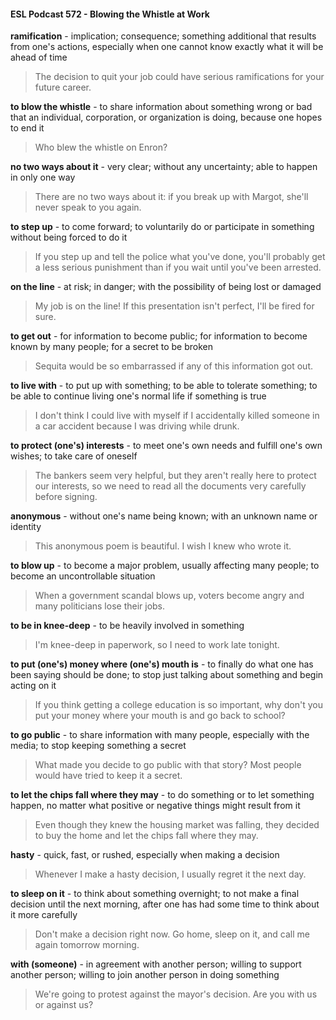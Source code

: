 #### ESL Podcast 572 - Blowing the Whistle at Work

**ramification** - implication; consequence; something additional that results from
one's actions, especially when one cannot know exactly what it will be ahead of
time

> The decision to quit your job could have serious ramifications for your future
career.

**to blow the whistle** - to share information about something wrong or bad that
an individual, corporation, or organization is doing, because one hopes to end it

> Who blew the whistle on Enron?

**no two ways about it** - very clear; without any uncertainty; able to happen in
only one way

> There are no two ways about it: if you break up with Margot, she'll never speak
to you again.

**to step up** - to come forward; to voluntarily do or participate in something
without being forced to do it

> If you step up and tell the police what you've done, you'll probably get a less
serious punishment than if you wait until you've been arrested.

**on the line** - at risk; in danger; with the possibility of being lost or damaged

> My job is on the line! If this presentation isn't perfect, I'll be fired for sure.

**to get out** - for information to become public; for information to become known
by many people; for a secret to be broken

> Sequita would be so embarrassed if any of this information got out.

**to live with** - to put up with something; to be able to tolerate something; to be
able to continue living one's normal life if something is true

> I don't think I could live with myself if I accidentally killed someone in a car
accident because I was driving while drunk.

**to protect (one's) interests** - to meet one's own needs and fulfill one's own
wishes; to take care of oneself

> The bankers seem very helpful, but they aren't really here to protect our
interests, so we need to read all the documents very carefully before signing.

**anonymous** - without one's name being known; with an unknown name or
identity

> This anonymous poem is beautiful. I wish I knew who wrote it.

**to blow up** - to become a major problem, usually affecting many people; to
become an uncontrollable situation

> When a government scandal blows up, voters become angry and many
politicians lose their jobs.

**to be in knee-deep** - to be heavily involved in something

> I'm knee-deep in paperwork, so I need to work late tonight.

**to put (one's) money where (one's) mouth is** - to finally do what one has been
saying should be done; to stop just talking about something and begin acting on
it

> If you think getting a college education is so important, why don't you put your
money where your mouth is and go back to school?

**to go public** - to share information with many people, especially with the media;
to stop keeping something a secret

> What made you decide to go public with that story? Most people would have
tried to keep it a secret.

**to let the chips fall where they may** - to do something or to let something
happen, no matter what positive or negative things might result from it

> Even though they knew the housing market was falling, they decided to buy the
home and let the chips fall where they may.

**hasty** - quick, fast, or rushed, especially when making a decision

> Whenever I make a hasty decision, I usually regret it the next day.

**to sleep on it** - to think about something overnight; to not make a final decision
until the next morning, after one has had some time to think about it more
carefully

> Don't make a decision right now. Go home, sleep on it, and call me again
tomorrow morning.

**with (someone)** - in agreement with another person; willing to support another
person; willing to join another person in doing something

> We're going to protest against the mayor's decision. Are you with us or against
us?

